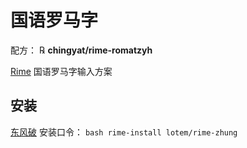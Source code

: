 # 国语罗马字

配方： ℞ **chingyat/rime-romatzyh**

[Rime](https://rime.im) 国语罗马字输入方案

## 安装

[东风破](https://github.com/rime/plum) 安装口令： `bash rime-install lotem/rime-zhung`

